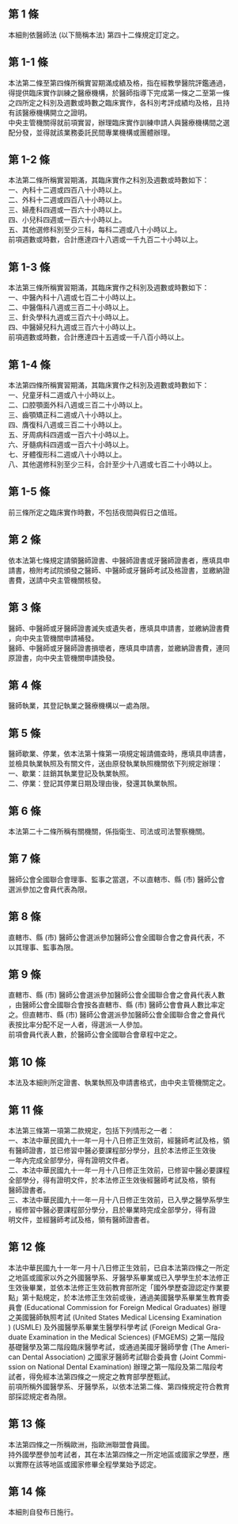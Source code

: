 第 1 條
-------
本細則依醫師法 (以下簡稱本法) 第四十二條規定訂定之。

第 1-1 條
---------
本法第二條至第四條所稱實習期滿成績及格，指在經教學醫院評鑑通過，  
得提供臨床實作訓練之醫療機構，於醫師指導下完成第一條之二至第一條  
之四所定之科別及週數或時數之臨床實作，各科別考評成績均及格，且持  
有該醫療機構開立之證明。  
中央主管機關得就前項實習，辦理臨床實作訓練申請人與醫療機構間之選  
配分發，並得就該業務委託民間專業機構或團體辦理。

第 1-2 條
---------
本法第二條所稱實習期滿，其臨床實作之科別及週數或時數如下：  
一、內科十二週或四百八十小時以上。  
二、外科十二週或四百八十小時以上。  
三、婦產科四週或一百六十小時以上。  
四、小兒科四週或一百六十小時以上。  
五、其他選修科別至少三科，每科二週或八十小時以上。  
前項週數或時數，合計應達四十八週或一千九百二十小時以上。

第 1-3 條
---------
本法第三條所稱實習期滿，其臨床實作之科別及週數或時數如下：  
一、中醫內科十八週或七百二十小時以上。  
二、中醫傷科八週或三百二十小時以上。  
三、針灸學科九週或三百六十小時以上。  
四、中醫婦兒科九週或三百六十小時以上。  
前項週數或時數，合計應達四十五週或一千八百小時以上。

第 1-4 條
---------
本法第四條所稱實習期滿，其臨床實作之科別及週數或時數如下：  
一、兒童牙科二週或八十小時以上。  
二、口腔顎面外科八週或三百二十小時以上。  
三、齒顎矯正科二週或八十小時以上。  
四、膺復科八週或三百二十小時以上。  
五、牙周病科四週或一百六十小時以上。  
六、牙髓病科四週或一百六十小時以上。  
七、牙體復形科二週或八十小時以上。  
八、其他選修科別至少三科，合計至少十八週或七百二十小時以上。

第 1-5 條
---------
前三條所定之臨床實作時數，不包括夜間與假日之值班。

第 2 條
-------
依本法第七條規定請領醫師證書、中醫師證書或牙醫師證書者，應填具申  
請書，檢附考試院頒發之醫師、中醫師或牙醫師考試及格證書，並繳納證  
書費，送請中央主管機關核發。

第 3 條
-------
醫師、中醫師或牙醫師證書滅失或遺失者，應填具申請書，並繳納證書費  
，向中央主管機關申請補發。  
醫師、中醫師或牙醫師證書損壞者，應填具申請書，並繳納證書費，連同  
原證書，向中央主管機關申請換發。

第 4 條
-------
醫師執業，其登記執業之醫療機構以一處為限。

第 5 條
-------
醫師歇業、停業，依本法第十條第一項規定報請備查時，應填具申請書，  
並檢具執業執照及有關文件，送由原發執業執照機關依下列規定辦理：  
一、歇業：註銷其執業登記及執業執照。  
二、停業：登記其停業日期及理由後，發還其執業執照。

第 6 條
-------
本法第二十二條所稱有關機關，係指衛生、司法或司法警察機關。

第 7 條
-------
醫師公會全國聯合會理事、監事之當選，不以直轄市、縣 (市) 醫師公會  
選派參加之會員代表為限。

第 8 條
-------
直轄市、縣 (市) 醫師公會選派參加醫師公會全國聯合會之會員代表，不  
以其理事、監事為限。

第 9 條
-------
直轄市、縣 (市) 醫師公會選派參加醫師公會全國聯合會之會員代表人數  
，由醫師公會全國聯合會按各直轄市、縣 (市) 醫師公會會員人數比率定  
之。但直轄市、縣 (市) 醫師公會選派參加醫師公會全國聯合會之會員代  
表按比率分配不足一人者，得選派一人參加。  
前項會員代表人數，於醫師公會全國聯合會章程中定之。

第 10 條
--------
本法及本細則所定證書、執業執照及申請書格式，由中央主管機關定之。

第 11 條
--------
本法第三條第一項第二款規定，包括下列情形之一者：  
一、本法中華民國九十一年一月十八日修正生效前，經醫師考試及格，領  
    有醫師證書，並已修習中醫必要課程部分學分，且於本法修正生效後  
    一年內完成全部學分，得有證明文件者。  
二、本法中華民國九十一年一月十八日修正生效前，已修習中醫必要課程  
    全部學分，得有證明文件，於本法修正生效後經醫師考試及格，領有  
    醫師證書者。  
三、本法中華民國九十一年一月十八日修正生效前，已入學之醫學系學生  
    ，經修習中醫必要課程部分學分，且於畢業時完成全部學分，得有證  
    明文件，並經醫師考試及格，領有醫師證書者。

第 12 條
--------
本法中華民國九十一年一月十八日修正生效前，已自本法第四條之一所定  
之地區或國家以外之外國醫學系、牙醫學系畢業或已入學學生於本法修正  
生效後畢業，並依本法修正生效前教育部所定「國外學歷查證認定作業要  
點」第十點規定，於本法修正生效前或後，通過美國醫學系畢業生教育委  
員會 (Educational Commission for Foreign Medical Graduates) 辦理  
之美國醫師執照考試 (United States Medical Licensing Examination  
)  (USMLE)  及外國醫學系畢業生醫學科學考試 (Foreign Medical Gra-  
duate Examination in the Medical Sciences)  (FMGEMS)  之第一階段  
基礎醫學及第二階段臨床醫學考試，或通過美國牙醫師學會 (The Ameri-  
can Dental Association) 之國家牙醫師考試聯合委員會 (Joint Commi-  
ssion on National Dental Examination) 辦理之第一階段及第二階段考  
試者，得免經本法第四條之一規定之教育部學歷甄試。  
前項所稱外國醫學系、牙醫學系，以依本法第二條、第四條規定符合教育  
部採認規定者為限。

第 13 條
--------
本法第四條之一所稱歐洲，指歐洲聯盟會員國。  
持外國學歷參加考試者，其在本法第四條之一所定地區或國家之學歷，應  
以實際在該等地區或國家修畢全程學業始予認定。

第 14 條
--------
本細則自發布日施行。

